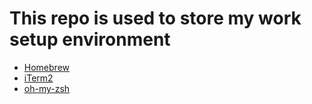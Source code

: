 # This repo is used to store my work setup environment

- [Homebrew](https://brew.sh)
- [iTerm2](https://iterm2.com/)
- [oh-my-zsh](https://ohmyz.sh/)
